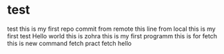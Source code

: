 # test
test
this is my first repo commit from remote
this line from local
this is my first test 
Hello world this is zohra
this is my first programm 
this is for fetch
this is new command fetch pract
fetch
hello 